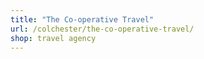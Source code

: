 ```yaml
---
title: "The Co-operative Travel"
url: /colchester/the-co-operative-travel/
shop: travel agency
---
```

